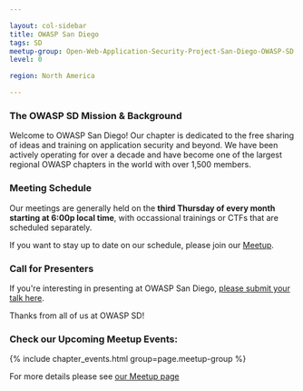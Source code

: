 ```yaml
---

layout: col-sidebar
title: OWASP San Diego
tags: SD
meetup-group: Open-Web-Application-Security-Project-San-Diego-OWASP-SD
level: 0

region: North America

---
```


### The OWASP SD Mission & Background
Welcome to OWASP San Diego! Our chapter is dedicated to the free sharing of ideas and training on application security and beyond. We have been actively operating for over a decade and have become one of the largest regional OWASP chapters in the world with over 1,500 members.

### Meeting Schedule
Our meetings are generally held on the **third Thursday of every month starting at 6:00p local time**, with occassional trainings or CTFs that are scheduled separately.

If you want to stay up to date on our schedule, please join our [Meetup](https://www.meetup.com/Open-Web-Application-Security-Project-San-Diego-OWASP-SD/).

### Call for Presenters
If you're interesting in presenting at OWASP San Diego, [please submit your talk here](https://goo.gl/forms/eCbZU8Kn3mxIjxMt1).

Thanks from all of us at OWASP SD!

### Check our Upcoming Meetup Events:
{% include chapter_events.html group=page.meetup-group %}

For more details please see [our Meetup page](https://www.meetup.com/Open-Web-Application-Security-Project-San-Diego-OWASP-SD/)
